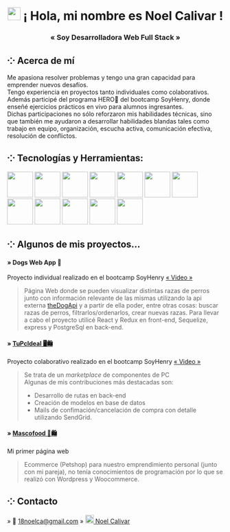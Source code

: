 <h1 display="flex" align="center" align-items="center" justify-content="center"  > 
  <img src="https://raw.githubusercontent.com/iampavangandhi/iampavangandhi/master/gifs/Hi.gif" width="30px">
  ¡ Hola, mi nombre es Noel Calivar !
</h1>
<h3 align="center" > « Soy Desarrolladora Web Full Stack » </h3>

## ⁘ Acerca de mí
Me apasiona resolver problemas y tengo una gran capacidad para emprender nuevos desafíos. </br>
Tengo experiencia en proyectos tanto individuales como colaborativos. Además participé del programa HERO💪 del bootcamp SoyHenry,
donde enseñé ejercicios prácticos en vivo para alumnos ingresantes. </br>
Dichas participaciones no sólo reforzaron mis habilidades técnicas, sino que también me ayudaron a desarrollar habilidades blandas
tales como trabajo en equipo, organización, escucha activa, comunicación efectiva, resolución de conflictos.

## ⁘ Tecnologías y Herramientas:
<div background-color="red" >
  <img width="60px" src="https://cdn.jsdelivr.net/gh/devicons/devicon/icons/javascript/javascript-original.svg" />
  <img width="60px" src="https://cdn.jsdelivr.net/gh/devicons/devicon/icons/html5/html5-original-wordmark.svg" />
  <img width="60px" src="https://cdn.jsdelivr.net/gh/devicons/devicon/icons/css3/css3-original-wordmark.svg" />
  <img width="60px" src="https://cdn.jsdelivr.net/gh/devicons/devicon/icons/git/git-original-wordmark.svg" />
  <img width="60px" src="https://cdn.jsdelivr.net/gh/devicons/devicon/icons/nodejs/nodejs-plain-wordmark.svg" />
  <img width="60px" src="https://cdn.jsdelivr.net/gh/devicons/devicon/icons/postgresql/postgresql-original-wordmark.svg" />
  <img width="60px" src="https://cdn.jsdelivr.net/gh/devicons/devicon/icons/react/react-original-wordmark.svg" />
  <img width="60px" src="https://cdn.jsdelivr.net/gh/devicons/devicon/icons/redux/redux-original.svg" />
  <img width="60px" src="https://cdn.jsdelivr.net/gh/devicons/devicon/icons/sequelize/sequelize-original-wordmark.svg" />
  <img width="60px" src="https://cdn.jsdelivr.net/gh/devicons/devicon/icons/express/express-original-wordmark.svg" />
  <img width="60px" src="https://cdn.jsdelivr.net/gh/devicons/devicon/icons/sqlite/sqlite-original-wordmark.svg" />
  <img width="60px" src="https://cdn.jsdelivr.net/gh/devicons/devicon/icons/visualstudio/visualstudio-plain.svg" />
</div>

## ⁘ Algunos de mis proyectos...

 #### » Dogs Web App 🐶
 Proyecto individual realizado en el bootcamp SoyHenry  <a href="https://youtu.be/lGcYOPeHENw">« Video »</a> 
 > Página Web donde se pueden visualizar distintas razas de perros junto con información relevante de las mismas utilizando
 > la api externa <a href="https://api.thedogapi.com/v1/breeds">theDogApi</a> y a partir de ella poder, entre otras cosas:
  buscar razas de perros, filtrarlos/ordenarlos, crear nuevas razas.
  Para llevar a cabo el proyecto utilicé React y Redux en front-end, Sequelize, express y PostgreSql en back-end.

 #### » <a href="https://tupcideal.vercel.app/" > TuPcIdeal 🖥️🛍️ </a>
 Proyecto colaborativo realizado en el bootcamp SoyHenry <a href="videito">« Video »</a> 
 > Se trata de un *marketplace* de componentes de PC </br>
 > Algunas de mis contribuciones más destacadas son:
 > - Desarrollo de rutas en back-end
 > - Creación de modelos en base de datos
 > - Mails de confimación/cancelación de compra con detalle utilizando SendGrid.

 #### » <a href="https://mascofood.com.ar/" > Mascofood 🐶🛍️ </a>
 Mi primer página web
 > Ecommerce (Petshop) para nuestro emprendimiento personal (junto con mi pareja), no tenía conocimientos de programación por lo que se realizó con Wordpress y Woocommerce. 

## ⁘ Contacto
» 📧 18noelca@gmail.com
» <a href="https://www.linkedin.com/in/noel-calivar-676832237/" >
  <img width="20px" src="https://cdn.jsdelivr.net/gh/devicons/devicon/icons/linkedin/linkedin-original.svg" />
  Noel Calivar
  </a> 
